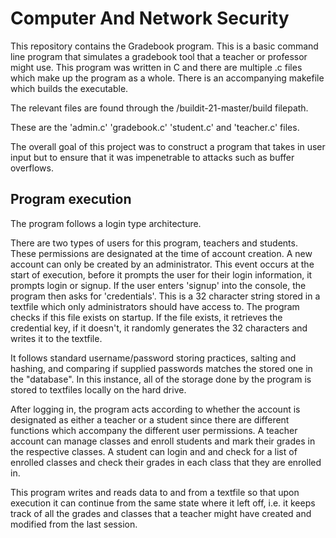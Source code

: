 # Computer And Network Security

This repository contains the Gradebook program. This is a basic command line program that simulates a gradebook tool that a teacher or professor might use. This program was written in C and there are multiple .c files which make up the program as a whole. There is an accompanying makefile which builds the executable. 

The relevant files are found through the /buildit-21-master/build filepath. 

These are the 'admin.c' 'gradebook.c' 'student.c' and 'teacher.c' files. 

The overall goal of this project was to construct a program that takes in user input but to ensure that it was impenetrable to attacks such as buffer overflows. 

## Program execution

The program follows a login type architecture.

There are two types of users for this program, teachers and students. These permissions are designated at the time of account creation.
A new account can only be created by an administrator. This event occurs at the start of execution, before it prompts the user for their 
login information, it prompts login or signup. If the user enters 'signup' into the console, the program then asks for 'credentials'. 
This is a 32 character string stored in a textfile which only administrators should have access to. The program checks if this file 
exists on startup. If the file exists, it retrieves the credential key, if it doesn't, it randomly generates the 32 characters and 
writes it to the textfile.

It follows standard username/password storing practices, salting and hashing, and comparing if supplied passwords
matches the stored one in the "database". In this instance, all of the storage done by the program is stored to textfiles locally on the 
hard drive. 

After logging in, the program acts according to whether the account is designated as either a teacher or a student since there are 
different functions which accompany the different user permissions. A teacher account can manage classes and enroll students and mark
their grades in the respective classes. A student can login and and check for a list of enrolled classes and check their grades in each 
class that they are enrolled in.

This program writes and reads data to and from a textfile so that upon execution it can continue from the same state where it left off, 
i.e. it keeps track of all the grades and classes that a teacher might have created and modified from the last session.
